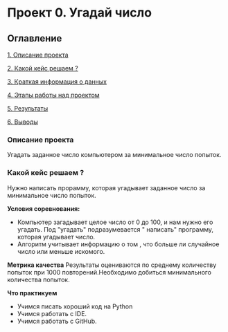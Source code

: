 # Проект 0. Угадай число

## Оглавление
[1. Описание проекта](https://github.com/olga-chist/olga-data_science/tree/main/project_0)

[2. Какой кейс решаем ?](https://github.com/olga-chist/olga-data_science/tree/main/project_0)

[3. Краткая информация о данных](https://github.com/olga-chist/olga-data_science/tree/main/project_0)

[4. Этапы работы над проектом](https://github.com/olga-chist/olga-data_science/tree/main/project_0)

[5. Результаты](https://github.com/olga-chist/olga-data_science/tree/main/project_0)

[6. Выводы](https://github.com/olga-chist/olga-data_science/tree/main/project_0)

### Описание проекта 
Угадать заданное число компьютером за минимальное число попыток.

### Какой кейс решаем ?
Нужно написать прорамму, которая угадывает заданное число  за минимальное число попыток.

**Условия соревнования:**
- Компьютер загадывает целое число от 0 до 100, и нам нужно его угадать. Под "угадать" подразумевается " написать" программу, которая угадывает число.
- Алгоритм учитывает информацию о том , что больше ли случайное число или меньше искомого.

**Метрика качества**
Результаты оцениваются по среднему количеству попыток при 1000 повторений.Необходимо добиться минимального количества попыток.

**Что практикуем**
- Учимся писать хороший код на Python
- Учимся работать с IDE.
- Учимся работать с GitHub.



